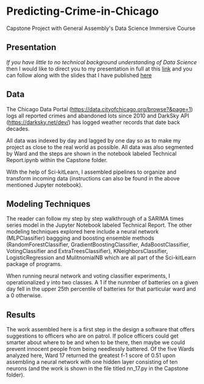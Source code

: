# Predicting-Crime-in-Chicago
Capstone Project with General Assembly's Data Science Immersive Course

## Presentation

_If you have little to no technical background understanding of Data Science_ then I would like to direct you to my presentation in full at this [link](https://www.youtube.com/watch?v=CkJ9vXZzvGs&t=14s) and you can follow along with the slides that I have published [here](https://docs.google.com/presentation/d/15WWtUiy4eWNHLzmTgsFPvc30j7INQzuPfNzq8Nd2mPo/pub?start=false&loop=true&delayms=3000)


## Data

The Chicago Data Portal (https://data.cityofchicago.org/browse?&page=1) logs all reported crimes and abandoned lots since 2010 and DarkSky API (https://darksky.net/dev/) has logged weather records that date back decades.

All data was indexed by day and lagged by one day so as to make my project as close to the real world as possible. All data was also segmented by Ward and the steps are shown in the notebook labeled Technical Report.ipynb within the Capstone folder.

With the help of Sci-kitLearn, I assembled pipelines to organize and transform incoming data (instructions can also be found in the above mentioned Jupyter notebook).

## Modeling Techniques

The reader can follow my step by step walkthrough of a SARIMA times series model in the Jupyter Notebook labeled Technical Report. The other modeling techniques explored here include a neural network (MLPClassifier) baggging and boosting ensemble methods (RandomForestClassifier, GradientBoostingClassifier, AdaBoostClassifier, VotingClassifier and ExtraTreesClassifier), KNeighborsClassifier, LogisticRegression and MulitnomialNB which are all part of the Sci-kitLearn package of programs.

When running neural network and voting classifier experiments, I operationalized y into two classes. A 1 if the nunmber of batteries on a given day fell in the upper 25th percentile of batteries for that particular ward and a 0 otherwise. 

## Results

The work assembled here is a first step in the design a software that offers suggestions to officers who are on patrol. If police officers could get smarter about where to be and when to be there, then maybe we could prevent innocent people from being needlessly battered. Of the five Wards analyzed here, Ward 17 returned the greatest f-1 score of 0.51 upon assembling a neural network with one hidden layer consisting of ten neurons (and the work is shown in the file titled nn_17.py in the Capstone folder). 
